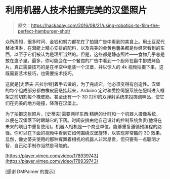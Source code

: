 # 利用机器人技术拍摄完美的汉堡照片

> 原文：<https://hackaday.com/2016/08/21/using-robotics-to-film-the-perfect-hamburger-shot/>

众所周知，很多时间、金钱和努力都花在了拍摄广告中看到的美食上。用土豆泥代替冰淇淋，在潜艇上精心安排的配料，以及完美的金黄色薯条都是你经常看到的东西，以至于它们被认为是理所当然的。但是，这些都是静态照片——食物几乎总是放在盘子里。最多，你可能会在一个餐馆的广告中看到一个厨师在翻牛排或烤鱼片。真正需要技巧的是在半空中组装一个汉堡，并以惊人的 4k 视频拍摄下来，这既需要艺术技巧，也需要技术技巧。

这就是[史蒂夫·吉拉尔特]着手去做的，为了完成它，他必须变得有创造性。汉堡的每个组成部分都由橡皮筋悬挂起来，Arduino 定时和受控伺服系统在配料进入框架之前切割每个橡皮筋。甚至还有一个 3D 打印的双弹射系统来投掷调味品，使它们在完美的地方碰撞，降落在汉堡上。

为了拍摄这张照片，[史蒂夫]需要两样东西:精确的计时和一个机器人摄像系统，以便在汉堡落下时跟踪它的下落。时间安排由他自己设计的控制系统负责(他将在未来的项目中重复使用)。机器人相机是一个商业单位，能够重复遵循预编程的路径。你可以在下面的视频中看到它如何围绕汉堡旋转，以实现非常酷的 3D 效果。显然，像史蒂夫使用的那种挥舞着相机的机器人非常昂贵，但只要有一点聪明才智，自己动手制作当然是可能的。

[https://player.vimeo.com/video/178939743](https://player.vimeo.com/video/178939743)

[感谢 DMPalmer 的提示]